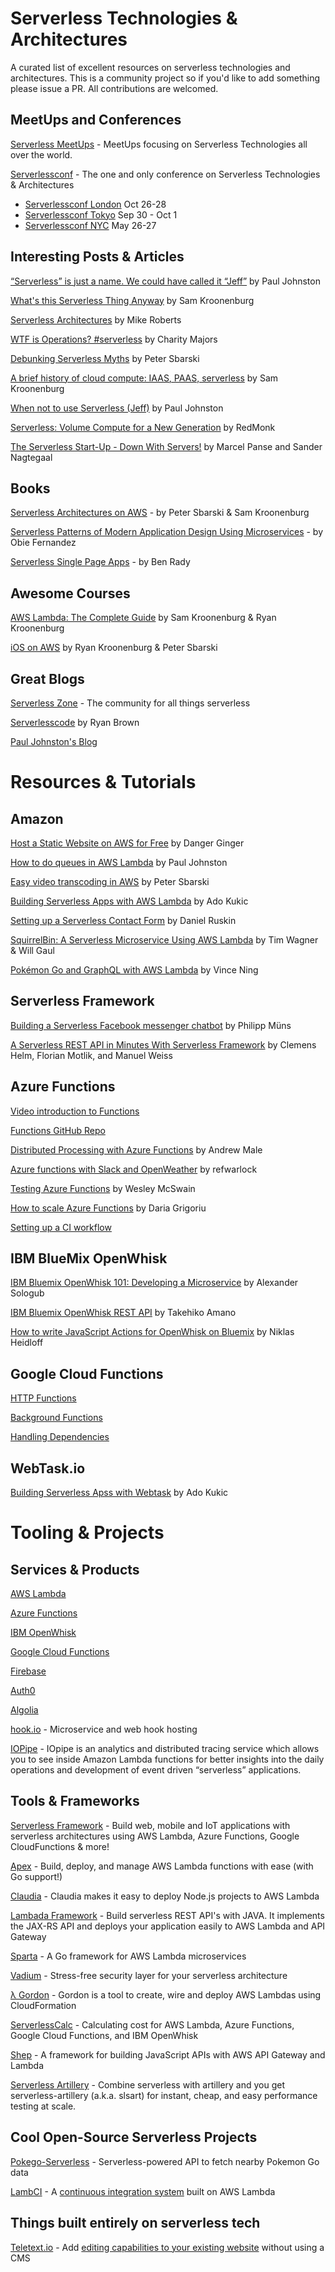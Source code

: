 # Serverless Technologies & Architectures
A curated list of excellent resources on serverless technologies and architectures. This is a community project so if you'd like to add something please issue a PR. All contributions are welcomed.

## MeetUps and Conferences
[Serverless MeetUps](https://github.com/serverless-meetups/main) - MeetUps focusing on Serverless Technologies all over the world.

[Serverlessconf](http://serverlessconf.io) - The one and only conference on Serverless Technologies & Architectures 

- [Serverlessconf London](http://london.serverlessconf.io) Oct 26-28
- [Serverlessconf Tokyo](http://tokyo.serverlessconf.io) Sep 30 - Oct 1
- [Serverlessconf NYC](http://nyc.serverlessconf.io) May 26-27

## Interesting Posts & Articles
[“Serverless” is just a name. We could have called it “Jeff”](https://serverless.zone/serverless-is-just-a-name-we-could-have-called-it-jeff-1958dd4c63d7) by Paul Johnston

[What's this Serverless Thing Anyway](https://read.acloud.guru/whats-this-serverless-thing-anyway-b101cb72c7e6?source=featured) by Sam Kroonenburg

[Serverless Architectures](http://martinfowler.com/articles/serverless.html) by Mike Roberts

[WTF is Operations? #serverless](https://charity.wtf/2016/05/31/wtf-is-operations-serverless/) by Charity Majors

[Debunking Serverless Myths](https://read.acloud.guru/debunking-serverless-myths-cc329460d061?source=featured) by Peter Sbarski

[A brief history of cloud compute: IAAS, PAAS, serverless](https://read.acloud.guru/iaas-paas-serverless-the-next-big-deal-in-cloud-computing-34b8198c98a2?source=latest) by Sam Kroonenburg

[When not to use Serverless (Jeff)](https://medium.com/@PaulDJohnston/when-not-to-use-serverless-jeff-6d054d0e7098) by Paul Johnston

[Serverless: Volume Compute for a New Generation](http://redmonk.com/fryan/2016/04/28/serverless-volume-compute-for-a-new-generation/) by RedMonk

[The Serverless Start-Up - Down With Servers!](http://highscalability.com/blog/2015/12/7/the-serverless-start-up-down-with-servers.html) by Marcel Panse and Sander Nagtegaal

## Books
[Serverless Architectures on AWS](http://book.acloud.guru) - by Peter Sbarski & Sam Kroonenburg

[Serverless Patterns of Modern Application Design Using Microservices](https://leanpub.com/serverless) - by Obie Fernandez

[Serverless Single Page Apps](https://pragprog.com/book/brapps/serverless-single-page-apps) - by Ben Rady

## Awesome Courses
[AWS Lambda: The Complete Guide](https://acloud.guru/learn/aws-lambda) by Sam Kroonenburg & Ryan Kroonenburg

[iOS on AWS](https://acloud.guru/learn/ios-on-aws) by Ryan Kroonenburg & Peter Sbarski

## Great Blogs
[Serverless Zone](https://serverless.zone/) - The community for all things serverless

[Serverlesscode](https://serverlesscode.com/) by Ryan Brown

[Paul Johnston's Blog](https://medium.com/@PaulDJohnston)


# Resources & Tutorials
## Amazon
[Host a Static Website on AWS for Free](https://blog.dangerginger.com/post/amazon-static-site-host/) by Danger Ginger

[How to do queues in AWS Lambda](https://medium.com/@PaulDJohnston/how-to-do-queues-in-aws-lambda-f66028cc7f13) by Paul Johnston

[Easy video transcoding in AWS](https://read.acloud.guru/easy-video-transcoding-in-aws-7a0abaaab7b8) by Peter Sbarski

[Building Serverless Apps with AWS Lambda](https://auth0.com/blog/building-serverless-apps-with-aws-lambda/) by Ado Kukic

[Setting up a Serverless Contact Form](https://blog.druskin.co/setting-up-a-contact-form-on-aws-42d7bda49b22) by Daniel Ruskin

[SquirrelBin: A Serverless Microservice Using AWS Lambda](https://aws.amazon.com/blogs/compute/the-squirrelbin-architecture-a-serverless-microservice-using-aws-lambda/) by Tim Wagner & Will Gaul

[Pokémon Go and GraphQL with AWS Lambda](https://medium.com/scaphold/pokémon-go-and-graphql-with-aws-lambda-a6d53f254424) by Vince Ning

## Serverless Framework
[Building a Serverless Facebook messenger chatbot](http://justserverless.com/blog/building-a-serverless-facebook-messenger-chatbot/) by Philipp Müns

[A Serverless REST API in Minutes With Serverless Framework](https://dzone.com/articles/a-serverless-rest-api-in-minutes-with-serverless-f) by Clemens Helm, Florian Motlik, and Manuel Weiss


## Azure Functions

[Video introduction to Functions](https://channel9.msdn.com/Shows/Web-Hack-Wednesday/Azure-Functions)

[Functions GitHub Repo](https://github.com/Azure/AzureFunctions)

[Distributed Processing with Azure Functions](https://www.sumologic.com/blog-devops/distributed-processing-azure-functions/) by Andrew Male

[Azure functions with Slack and OpenWeather](https://refwarlockprog.wordpress.com/2016/04/28/azure-functions-with-slack-and-openweather/) by refwarlock

[Testing Azure Functions](https://azure.microsoft.com/en-us/documentation/articles/functions-test-a-function/) by Wesley McSwain

[How to scale Azure Functions](https://azure.microsoft.com/en-us/documentation/articles/functions-scale/) by  Daria Grigoriu

[Setting up a CI workflow](https://david-obrien.net/2016/08/azure-functions-ci/)


## IBM BlueMix OpenWhisk
[IBM Bluemix OpenWhisk 101: Developing a Microservice](http://blog.altoros.com/bluemix-openwhisk-101-developing-a-microservice.html) by Alexander Sologub

[IBM Bluemix OpenWhisk REST API](https://amanoblog.wordpress.com/2016/03/03/ibm-bluemix-openwhisk-rest-api/) by Takehiko Amano

[How to write JavaScript Actions for OpenWhisk on Bluemix](http://heidloff.net/article/how-to-write-javascript-actions-openwhisk) by Niklas Heidloff

## Google Cloud Functions
[HTTP Functions](https://cloud.google.com/functions/docs/writing/http)

[Background Functions](https://cloud.google.com/functions/docs/writing/background)

[Handling Dependencies](https://cloud.google.com/functions/docs/writing/dependencies)


## WebTask.io
[Building Serverless Apss with Webtask](https://auth0.com/blog/building-serverless-apps-with-webtask/) by Ado Kukic


# Tooling & Projects

## Services & Products
[AWS Lambda](https://aws.amazon.com/lambda/)

[Azure Functions](https://azure.microsoft.com/en-us/services/functions/)

[IBM OpenWhisk](https://www.ibm.com/cloud-computing/bluemix/openwhisk/)

[Google Cloud Functions](https://cloud.google.com/functions/)

[Firebase](https://firebase.google.com/)

[Auth0](https://auth0.com/)

[Algolia](https://www.algolia.com/)

[hook.io](https://hook.io/) - Microservice and web hook hosting

[IOPipe](https://www.iopipe.com/) - IOpipe is an analytics and distributed tracing service which allows you to see inside Amazon Lambda functions for better insights into the daily operations and development of event driven “serverless” applications.

## Tools & Frameworks
[Serverless Framework](https://github.com/serverless/serverless) - Build web, mobile and IoT applications with serverless architectures using AWS Lambda, Azure Functions, Google CloudFunctions & more!

[Apex](https://github.com/apex/apex) - Build, deploy, and manage AWS Lambda functions with ease (with Go support!)

[Claudia](https://claudiajs.com/) - Claudia makes it easy to deploy Node.js projects to AWS Lambda

[Lambada Framework](https://github.com/lambadaframework/lambadaframework) - Build serverless REST API's with JAVA. It implements the JAX-RS API and deploys your application easily to AWS Lambda and API Gateway

[Sparta](http://gosparta.io/) - A Go framework for AWS Lambda microservices

[Vadium](https://vandium.io/) - Stress-free security layer for your serverless architecture

[λ Gordon](https://github.com/jorgebastida/gordon) - Gordon is a tool to create, wire and deploy AWS Lambdas using CloudFormation

[ServerlessCalc](http://serverlesscalc.com) - Calculating cost for AWS Lambda, Azure Functions, Google Cloud Functions, and IBM OpenWhisk

[Shep](https://github.com/bustlelabs/shep) - A framework for building JavaScript APIs with AWS API Gateway and Lambda

[Serverless Artillery](https://github.com/Nordstrom/serverless-artillery/tree/develop) - Combine serverless with artillery and you get serverless-artillery (a.k.a. slsart) for instant, cheap, and easy performance testing at scale.

## Cool Open-Source Serverless Projects

[Pokego-Serverless](https://github.com/jch254/pokego-serverless) - Serverless-powered API to fetch nearby Pokemon Go data

[LambCI](https://github.com/lambci/lambci) - A [continuous integration system](https://medium.com/@hichaelmart/lambci-4c3e29d6599b) built on AWS Lambda

## Things built entirely on serverless tech
[Teletext.io](https://teletext.io/) - Add [editing capabilities to your existing website](http://highscalability.com/blog/2015/12/7/the-serverless-start-up-down-with-servers.html) without using a CMS
